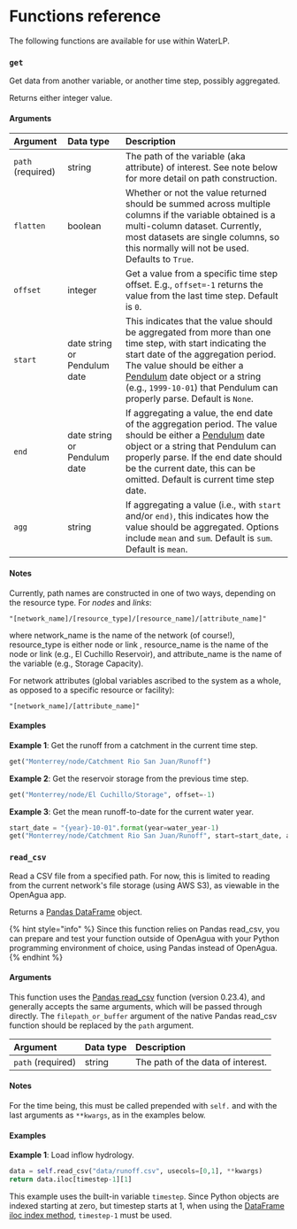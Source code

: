 # Functions reference

The following functions are available for use within WaterLP.

### `get`

Get data from another variable, or another time step, possibly aggregated.

Returns either integer value.

#### Arguments

| Argument | Data type | Description |
| :--- | :--- | :--- |
| `path` \(required\) | string | The path of the variable \(aka attribute\) of interest. See note below for more detail on path construction. |
| `flatten` | boolean | Whether or not the value returned should be summed across multiple columns if the variable obtained is a multi-column dataset. Currently, most datasets are single columns, so this normally will not be used. Defaults to `True`.  |
| `offset` | integer | Get a value from a specific time step offset. E.g., `offset=-1` returns the value from the last time step. Default is `0`. |
| `start` | date string  or Pendulum date | This indicates that the value should be aggregated from more than one time step, with start indicating the start date of the aggregation period. The value should be either a [Pendulum](https://pendulum.eustace.io/) date object or a string \(e.g., `1999-10-01`\) that Pendulum can properly parse. Default is `None`. |
| `end` | date string or Pendulum date | If aggregating a value, the end date of the aggregation period. The value should be either a [Pendulum](https://pendulum.eustace.io/) date object or a string that Pendulum can properly parse. If the end date should be the current date, this can be omitted. Default is current time step date. |
| `agg` | string | If aggregating a value \(i.e., with `start` and/or `end)`, this indicates how the value should be aggregated. Options include `mean` and `sum`. Default is `sum`. Default is `mean`. |

#### Notes

Currently, path names are constructed in one of two ways, depending on the resource type. For _nodes_ and _links_:

`"[network_name]/[resource_type]/[resource_name]/[attribute_name]"`

where network\_name is the name of the network \(of course!\), resource\_type is either node or link , resource\_name is the name of the node or link \(e.g., El Cuchillo Reservoir\), and attribute\_name is the name of the variable \(e.g., Storage Capacity\).

For network attributes \(global variables ascribed to the system as a whole, as opposed to a specific resource or facility\):

`"[network_name]/[attribute_name]"`

#### Examples

**Example 1**: Get the runoff from a catchment in the current time step.

```python
get("Monterrey/node/Catchment Rio San Juan/Runoff")
```

**Example 2**: Get the reservoir storage from the previous time step.

```python
get("Monterrey/node/El Cuchillo/Storage", offset=-1)
```

**Example 3**: Get the mean runoff-to-date for the current water year.

```python
start_date = "{year}-10-01".format(year=water_year-1)
get("Monterrey/node/Catchment Rio San Juan/Runoff", start=start_date, agg="mean")
```

### `read_csv`

Read a CSV file from a specified path. For now, this is limited to reading from the current network's file storage \(using AWS S3\), as viewable in the OpenAgua app.

Returns a [Pandas DataFrame](https://pandas.pydata.org/pandas-docs/version/0.23.4/generated/pandas.DataFrame.html) object.

{% hint style="info" %}
Since this function relies on Pandas read\_csv, you can prepare and test your function outside of OpenAgua with your Python programming environment of choice, using Pandas instead of OpenAgua.
{% endhint %}

#### Arguments

This function uses the [Pandas read\_csv](https://pandas.pydata.org/pandas-docs/version/0.23.3/generated/pandas.read_csv.html) function \(version 0.23.4\), and generally accepts the same arguments, which will be passed through directly. The `filepath_or_buffer` argument of the native Pandas read\_csv function should be replaced by the `path` argument.

| Argument | Data type | Description |
| :--- | :--- | :--- |
| `path` \(required\) | string | The path of the data of interest. |

#### Notes

For the time being, this must be called prepended with `self.` and with the last arguments as `**kwargs`, as in the examples below.

#### Examples

**Example 1**: Load inflow hydrology.

```python
data = self.read_csv("data/runoff.csv", usecols=[0,1], **kwargs)
return data.iloc[timestep-1][1]
```

This example uses the built-in variable `timestep`. Since Python objects are indexed starting at zero, but timestep starts at 1, when using the [DataFrame iloc index method](https://pandas.pydata.org/pandas-docs/version/0.23.4/indexing.html), `timestep-1` must be used.

